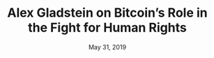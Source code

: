 ---
layout: page
title: Alex Gladstein on Bitcoin’s Role in the Fight for Human Rights
podcast: TFTC
episode: 76
hosts: Marty Bent
date: May 31, 2019
guest: Alex Gladstein
lesson: 6
link: https://anchor.fm/tales-from-the-crypt/episodes/Tales-from-the-Crypt-76-Alex-Gladstein-e46v9e
---